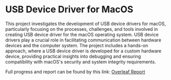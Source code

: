 # USB Device Driver for MacOS

This project investigates the development of USB device drivers for macOS, particularly focusing on the processes, challenges, and tools involved in creating USB device driver for the macOS operating system. USB device drivers play a crucial role in facilitating communication between hardware devices and the computer system. The project includes a hands-on approach, where a USB device driver is developed for a custom hardware device, providing practical insights into debugging and ensuring compatibility with macOS's security and system integrity requirements.

Full progress and report can be found by this link: [Overleaf Report](https://www.overleaf.com/read/qmprrpyhnnrj#81632c)
